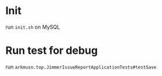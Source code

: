 # Init

run `init.sh` on MySQL

# Run test for debug

run `arkmusn.top.JimmerIssueReportApplicationTests#testSave`

